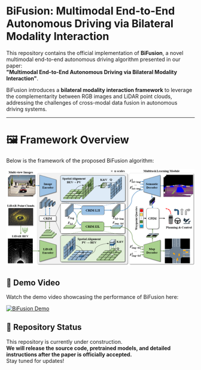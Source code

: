 # BiFusion: Multimodal End-to-End Autonomous Driving via Bilateral Modality Interaction

This repository contains the official implementation of **BiFusion**, a novel multimodal end-to-end autonomous driving algorithm presented in our paper:  
**"Multimodal End-to-End Autonomous Driving via Bilateral Modality Interaction"**.  

BiFusion introduces a **bilateral modality interaction framework** to leverage the complementarity between RGB images and LiDAR point clouds, addressing the challenges of cross-modal data fusion in autonomous driving systems.

---
# 🖼️ Framework Overview

Below is the framework of the proposed BiFusion algorithm:  

![BiFusion Framework](https://github.com/YzMark2r/BiFusion/blob/main/Fig_framework.png)

## 🎥 Demo Video

Watch the demo video showcasing the performance of BiFusion here:  

[![BiFusion Demo](https://img.youtube.com/vi/yGMN2xTfK00/0.jpg)](https://www.youtube.com/watch?v=yGMN2xTfK00)

## 🚧 Repository Status

This repository is currently under construction.  
**We will release the source code, pretrained models, and detailed instructions after the paper is officially accepted.**  
Stay tuned for updates!
